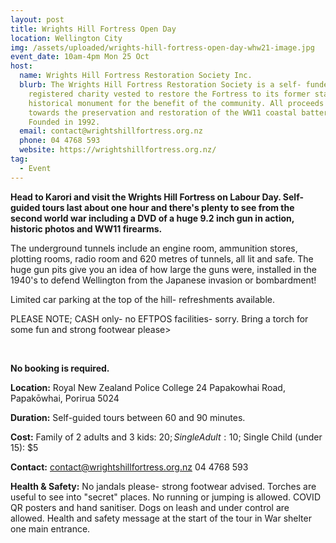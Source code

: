 ```yaml
---
layout: post
title: Wrights Hill Fortress Open Day
location: Wellington City
img: /assets/uploaded/wrights-hill-fortress-open-day-whw21-image.jpg
event_date: 10am-4pm Mon 25 Oct
host:
  name: Wrights Hill Fortress Restoration Society Inc.
  blurb: The Wrights Hill Fortress Restoration Society is a self- funded
    registered charity vested to restore the Fortress to its former state as an
    historical monument for the benefit of the community. All proceeds go
    towards the preservation and restoration of the WW11 coastal battery.
    Founded in 1992.
  email: contact@wrightshillfortress.org.nz
  phone: 04 4768 593
  website: https://wrightshillfortress.org.nz/
tag:
  - Event
---
```

**Head to Karori and visit the Wrights Hill Fortress on Labour Day. Self-guided tours last about one hour and there's plenty to see from the second world war including a DVD of a huge 9.2 inch gun in action, historic photos and WW11 firearms.** 

The underground tunnels include an engine room, ammunition stores, plotting rooms, radio room and 620 metres of tunnels, all lit and safe. The huge gun pits give you an idea of how large the guns were, installed in the 1940's to defend Wellington from the Japanese invasion or bombardment! 

Limited car parking at the top of the hill- refreshments available. 

PLEASE NOTE; CASH only- no EFTPOS facilities- sorry. Bring a torch for some fun and strong footwear please>

<br>

**No booking is required.**

**Location:** Royal New Zealand Police College 24 Papakowhai Road, Papakōwhai, Porirua 5024

**Duration:** Self-guided tours between 60 and 90 minutes.

**Cost:** Family of 2 adults and 3 kids: $20; Single Adult: 10$; Single Child (under 15): $5

**Contact:** contact@wrightshillfortress.org.nz 04 4768 593

**Health & Safety:** No jandals please- strong footwear advised. Torches are useful to see into "secret" places. No running or jumping is allowed. COVID QR posters and hand sanitiser. Dogs on leash and under control are allowed. Health and safety message at the start of the tour in War shelter one main entrance.